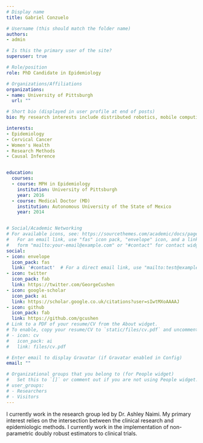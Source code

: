 ```yaml
---
# Display name
title: Gabriel Conzuelo

# Username (this should match the folder name)
authors:
- admin

# Is this the primary user of the site?
superuser: true

# Role/position
role: PhD Candidate in Epidemiology

# Organizations/Affiliations
organizations:
- name: University of Pittsburgh
  url: ""

# Short bio (displayed in user profile at end of posts)
bio: My research interests include distributed robotics, mobile computing and programmable matter.

interests:
- Epidemiology
- Cervical Cancer
- Women's Health
- Research Methods
- Causal Inference


education:
  courses:
  - course: MPH in Epidemiology
    institution: University of Pittsburgh
    year: 2016
  - course: Medical Doctor (MD)
    institution: Autonomous University of the State of Mexico
    year: 2014


# Social/Academic Networking
# For available icons, see: https://sourcethemes.com/academic/docs/page-builder/#icons
#   For an email link, use "fas" icon pack, "envelope" icon, and a link in the
#   form "mailto:your-email@example.com" or "#contact" for contact widget.
social:
- icon: envelope
  icon_pack: fas
  link: '#contact'  # For a direct email link, use "mailto:test@example.org".
- icon: twitter
  icon_pack: fab
  link: https://twitter.com/GeorgeCushen
- icon: google-scholar
  icon_pack: ai
  link: https://scholar.google.co.uk/citations?user=sIwtMXoAAAAJ
- icon: github
  icon_pack: fab
  link: https://github.com/gcushen
# Link to a PDF of your resume/CV from the About widget.
# To enable, copy your resume/CV to `static/files/cv.pdf` and uncomment the lines below.
# - icon: cv
#   icon_pack: ai
#   link: files/cv.pdf

# Enter email to display Gravatar (if Gravatar enabled in Config)
email: ""

# Organizational groups that you belong to (for People widget)
#   Set this to `[]` or comment out if you are not using People widget.
# user_groups:
# - Researchers
# - Visitors
---
```


I currently work in the research group led by Dr. Ashley Naimi. My primary interest relies on the intersection between the clinical research and epidemiologic methods. I currently work in the implementation of non-parametric doubly robust estimators to clinical trials.


